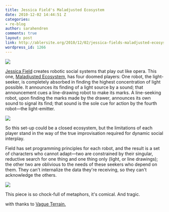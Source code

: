 ```yaml
---
title: Jessica Field's Maladjusted Ecosystem
date: 2010-12-02 14:44:51 Z
categories:
- re-blog
author: sarahendren
comments: true
layout: post
link: http://ablersite.org/2010/12/02/jessica-fields-maladjusted-ecosystem/
wordpress_id: 1266
---
```


[![](http://ablersite.files.wordpress.com/2010/12/light-emitter.jpg)](http://ablersite.files.wordpress.com/2010/12/light-emitter.jpg)

[Jessica Field](http://www.jessicafield.ca/) creates robotic social systems that play out like opera. This one, [Maladjusted Ecosystem](http://www.jessicafield.ca/Maladjusted.html), has four doomed players: One robot, the light-seeker, is completely absorbed in finding the highest concentration of light possible. It announces its finding of a light source by a sound; that announcement cues a line-drawing robot to make its marks. A line-seeking robot, upon finding the marks made by the drawer, announces its own sound to signal its find; that sound is the sole cue for action by the fourth robot—the light-emitter.

[![](http://ablersite.files.wordpress.com/2010/12/overviewmaladjusted.jpg)](http://ablersite.files.wordpress.com/2010/12/overviewmaladjusted.jpg)

So this set-up could be a closed ecosystem, but the limitations of each player stand in the way of the true improvisation required for dynamic social interplay.

Field has set programming principles for each robot, and the result is a set of characters who cannot adapt—two are constrained by their singular, reductive search for one thing and one thing only (light, or line drawings); the other two are oblivious to the needs of these seekers who depend on them. They can't internalize the data they're receiving, so they can't acknowledge the others.

[![](http://ablersite.files.wordpress.com/2010/12/closeup-3-robots.jpg)](http://ablersite.files.wordpress.com/2010/12/closeup-3-robots.jpg)

This piece is so chock-full of metaphors, it's comical. And tragic.

with thanks to [Vague Terrain.](http://vagueterrain.net/)
